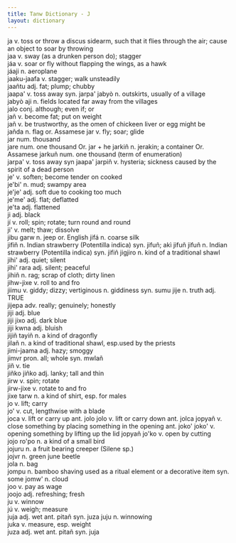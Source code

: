 ```yaml
---
title: Tanw Dictionary - J
layout: dictionary
---
```


ja	v.	toss or throw a discus sidearm, such that it flies through the air; cause an object to soar by throwing		
jaa	v.	sway (as a drunken person do); stagger		
jáa	v.	soar or fly without flapping the wings, as a hawk		
jáaji	n.	aeroplane		
jaaku-jaafa	v.	stagger; walk unsteadily		
jaañtu	adj.	fat; plump; chubby		
jaapa'	v.	toss away	syn.	jarpa'
jabyò	n.	outskirts, usually of a village		
jabyò aji	n.	fields located far away from the villages		
jalo	conj.	although; even if; or		
jañ	v.	become fat; put on weight		
jañ	v.	be trustworthy, as the omen of chickeen liver or egg might be		
jañda	n.	flag	or.	Assamese
jar	v.	fly; soar; glide		
jar	num.	thousand		
jare	num.	one thousand	Or.	jar + he
jarkiñ	n.	jerakin; a container	Or.	Assamese
jarkuñ	num.	one thousand (term of enumeration)		
jarpa'	v.	toss away	syn	jaapa'
jarpiñ	v.	hysteria; sickness caused by the spirit of a dead person		
je'	v.	soften; become tender on cooked		
je'bi'	n.	mud; swampy area		
je'je'	adj.	soft due to cooking too much		
je'me'	adj.	flat; deflatted		
je'ta	adj.	flattened		
ji	adj.	black		
jí	v.	roll; spin; rotate; turn round and round		
ji'	v.	melt; thaw; dissolve		
jibu garw	n.	jeep	or.	English
jifá	n.	coarse silk		
jifiñ	n.	Indian strawberry (Potentilla indica)	syn.	jifuñ; akì jifuñ
jifuñ	n.	Indian strawberry (Potentilla indica)	syn.	jifiñ
jigjiro	n.	kind of a traditional shawl				
jihi'	adj.	quiet; silent				
jihi' rara	adj.	silent; peaceful				
jihiñ	n.	rag; scrap of cloth; dirty linen				
jihw-jixe	v.	roll to and fro				
jiimu	v.	giddy; dizzy; vertiginous	n.	giddiness	syn.	sumu
jije	n.	truth	adj.	TRUE		
jijepa	adv.	really; genuinely; honestly				
jiji	adj.	blue				
jiji jixo	adj.	dark blue				
jiji kwna	adj.	bluish				
jijiñ tayiñ	n.	a kind of dragonfly				
jilañ	n.	a kind of traditional shawl, esp.used by the priests				
jimi-jaama	adj.	hazy; smoggy				
jimvr	pron.	all; whole	syn.	mwlañ		
jiñ	v.	tie				
jiñko jiñko	adj.	lanky; tall and thin		
jirw	v.	spin; rotate		
jirw-jixe	v.	rotate to and fro		
jixe tarw	n.	a kind of shirt, esp. for males		
jo	v.	lift; carry		
jo'	v.	cut, lengthwise with a blade		
joca	v.	lift or carry up	ant.	jolo
jolo	v.	lift or carry down	ant.	jolca
jopyañ	v.	close something by placing something in the opening	ant.	joko'
joko'	v.	opening something by lifting up the lid		jopyañ
jo'ko	v.	open by cutting		
jojo ro'po	n.	a kind of a small bird		
jojuru	n.	a fruit bearing creeper (Silene sp.)		
jojvr	n.	green june beetle		
jola	n.	bag		
jompu	n.	bamboo shaving used as a ritual element or a decorative item	syn.	some
jomw'	n.	cloud				
joo	v.	pay as wage				
joojo	adj.	refreshing; fresh				
ju	v.	winnow				
jú	v.	weigh; measure				
juja	adj.	wet	ant.	pitañ	syn.	juza
juju	n.	winnowing				
juka	v.	measure, esp. weight				
juza	adj.	wet	ant.	pitañ	syn.	juja
